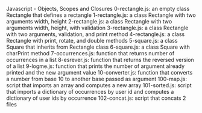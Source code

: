 Javascript - Objects, Scopes and Closures
0-rectangle.js: an empty class Rectangle that defines a rectangle
1-rectangle.js: a class Rectangle with two arguments width, height
2-rectangle.js: a class Rectangle with two arguments width, height, with validation
3-rectangle.js: a class Rectangle with two arguments, validation, and print method
4-rectangle.js: a class Rectangle with print, rotate, and double methods
5-square.js: a class Square that inherits from Rectangle class
6-square.js: a class Square with charPrint method
7-occurrences.js: function that returns number of occurrences in a list
8-esrever.js: function that returns the reversed version of a list
9-logme.js: function that prints the number of argument already printed and the new argument value
10-converter.js: function that converts a number from base 10 to another base passed as argument
100-map.js: script that imports an array and computes a new array
101-sorted.js: script that imports a dictionary of occurrences by user id and computes a dictionary of user ids by occurrence
102-concat.js: script that concats 2 files
